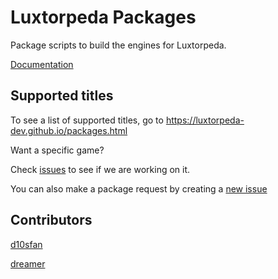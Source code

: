 # Luxtorpeda Packages

Package scripts to build the engines for Luxtorpeda.

[Documentation](docs/README.md)

## Supported titles

To see a list of supported titles, go to https://luxtorpeda-dev.github.io/packages.html

Want a specific game? 

Check [issues](https://github.com/luxtorpeda-dev/packages/issues) to see if we are working on it.

You can also make a package request by creating a [new issue](https://github.com/luxtorpeda-dev/packages/issues/new/choose)

## Contributors

[d10sfan](https://github.com/d10sfan)

[dreamer](https://github.com/dreamer)
